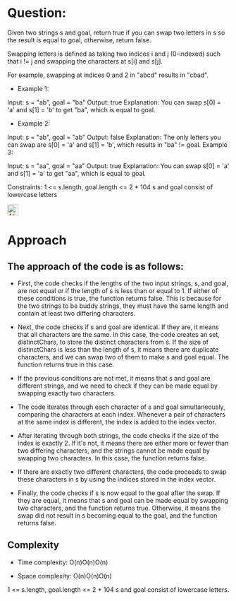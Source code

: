 
# Question:
Given two strings s and goal, return true if you can swap two letters in s so the result is equal to goal, otherwise, return false.

Swapping letters is defined as taking two indices i and j (0-indexed) such that i != j and swapping the characters at s[i] and s[j].

For example, swapping at indices 0 and 2 in "abcd" results in "cbad".
 

- Example 1:

Input: s = "ab", goal = "ba"
Output: true
Explanation: You can swap s[0] = 'a' and s[1] = 'b' to get "ba", which is equal to goal.
- Example 2:

Input: s = "ab", goal = "ab"
Output: false
Explanation: The only letters you can swap are s[0] = 'a' and s[1] = 'b', which results in "ba" != goal.
Example 3:

Input: s = "aa", goal = "aa"
Output: true
Explanation: You can swap s[0] = 'a' and s[1] = 'a' to get "aa", which is equal to goal.
 

Constraints:
1 <= s.length, goal.length <= 2 * 104
s and goal consist of lowercase letters


<img
  src="https://github.com/Glorycs29/Animated-Fluent-Emojis/blob/master/Emojis/Smilies/Alien%20Monster.png"
  alt="Alien Monster"
  width="25"
  height="25"
/>
# Approach
## The approach of the code is as follows:

- First, the code checks if the lengths of the two input strings, s, and goal, are not equal or if the length of s is less than or equal to 1. If either of these conditions is true, the function returns false. This is because for the two strings to be buddy strings, they must have the same length and contain at least two differing characters.

- Next, the code checks if s and goal are identical. If they are, it means that all characters are the same. In this case, the code creates an set, distinctChars, to store the distinct characters from s. If the size of distinctChars is less than the length of s, it means there are duplicate characters, and we can swap two of them to make s and goal equal. The function returns true in this case.

- If the previous conditions are not met, it means that s and goal are different strings, and we need to check if they can be made equal by swapping exactly two characters.

- The code iterates through each character of s and goal simultaneously, comparing the characters at each index. Whenever a pair of characters at the same index is different, the index is added to the index vector.

- After iterating through both strings, the code checks if the size of the index is exactly 2. If it's not, it means there are either more or fewer than two differing characters, and the strings cannot be made equal by swapping two characters. In this case, the function returns false.

- If there are exactly two different characters, the code proceeds to swap these characters in s by using the indices stored in the index vector.

- Finally, the code checks if s is now equal to the goal after the swap. If they are equal, it means that s and goal can be made equal by swapping two characters, and the function returns true. Otherwise, it means the swap did not result in s becoming equal to the goal, and the function returns false.

## Complexity
- Time complexity: O(n)O(n)O(n)

- Space complexity: O(n)O(n)O(n)

1 <= s.length, goal.length <= 2 * 104
s and goal consist of lowercase letters.
